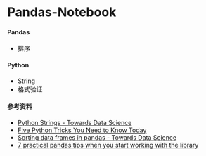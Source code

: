 # Pandas-Notebook
#### Pandas

- 排序



#### Python

- String
- 格式验证





#### 参考资料

- [Python Strings - Towards Data Science](https://towardsdatascience.com/python-strings-38c3d74c236a)
- [Five Python Tricks You Need to Know Today](https://towardsdatascience.com/five-python-tricks-you-need-to-learn-today-9dbe03c790ab)
- [Sorting data frames in pandas - Towards Data Science](https://towardsdatascience.com/sorting-data-frames-in-pandas-a5a3af6f346a)
- [7 practical pandas tips when you start working with the library](https://towardsdatascience.com/7-practical-pandas-tips-when-you-start-working-with-the-library-e4a9205eb443)

